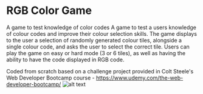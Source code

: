 # RGB Color Game
A game to test knowledge of color codes
A game to test a users knowledge of colour codes and improve their colour selection skills. The game displays to the user a selection of randomly generated colour tiles, alongside a single colour code, and asks the user to select the correct tile. Users can play the game on easy or hard mode (3 or 6 tiles), as well as having the ability to have the code displayed in RGB code.

Coded from scratch based on a challenge project provided in Colt Steele's Web Developer Bootcamp course - https://www.udemy.com/the-web-developer-bootcamp/
![alt text](https://camo.githubusercontent.com/bc559e3993af39996b45283d39b08dc6e769af20/687474703a2f2f7265732e636c6f7564696e6172792e636f6d2f6a616d65737269616c6c2f696d6167652f75706c6f61642f76313531333630353331312f636f6c6f722d67616d652d696d6167655f726d6864326b2e706e67)

